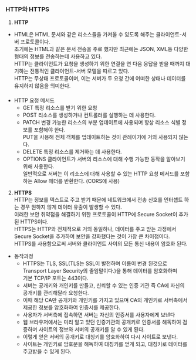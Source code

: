 ### HTTP와 HTTPS

1. **HTTP**  
- HTML은 HTML 문서와 같은 리소스들을 가져올 수 있도록 해주는 클라이언트-서버 프로토콜이다.  
초기에는 HTML과 같은 문서 전송을 주로 했지만 최근에는 JSON, XML등 다양한 형태의 정보를 전송하는데 사용하고 있다.  
HTTP는 클라이언트가 요청을 생성하기 위한 연결을 연 다음 응답을 받을 때까지 대기하는 전통적인 클라이언트-서버 모델을 따르고 있다.  
HTTP는 무상태 프로토콜이며, 이는 서버가 두 요청 간에 어떠한 상태나 데이터를 유지하지 않음을 의미한다.  
####
- HTTP 요청 메서드
  - GET 특정 리소스를 받기 위한 요청
  - POST 리소스를 생성하거나 컨트롤러를 실행하는 데 사용한다.
  - PATCH 변경 가능한 리소스의 부분 업데이트에 사용되며 항상 리소스 식별 정보를 포함해야 한다.  
   PUT을 사용해 전체 객체를 업데이트하는 것이 관례이기에 거의 사용되지 않는다.
  - DELETE 특정 리소스를 제거하는 데 사용한다.
  - OPTIONS 클라이언트가 서버의 리소스에 대해 수행 가능한 동작을 알아보기 위해 사용한다.  
  일반적으로 서버는 이 리소스에 대해 사용할 수 있는 HTTP 요청 메서드를 포함하는 Allow 헤더를 반환한다. (CORS에 사용)

2. **HTTPS**  
HTTP는 정보를 텍스트로 주고 받기 때문에 네트워크에서 전송 신호를 인터셉트 하는 경우 원하지 않게 데이터 유출이 발생할 수 있다.  
이러한 보안 취약점을 해결하기 위한 프로토콜이 HTTP에 Secure Socket이 추가된 HTTPS이다.  
HTTPS는 HTTP와 전체적으로 거의 동일하나, 데이터를 주고 받는 과정에서 Secure Socket을 추가하여 보안을 강화했다는 것이 가장 큰 차이점이다.  
HTTPS를 사용함으로써 서버와 클라이언트 사이의 모든 통신 내용이 암호화 된다.


- 동작과정
  - HTTPS는 TLS, SSL(TLS는 SSL이 발전하며 이름이 변경 된것으로 Transport Layer Security의 줄임말이다.)을 통해 데이터를 암호화하며  
  기본 TCP/IP 포트는 443이다.
  - 서버는 공개키와 개인키를 만들고, 신뢰할 수 있는 인증 기관 즉 CA에 자신의 공개키를 관리해달라 요청한다.
  - 이때 해당 CA만 공개키와 개인키를 가지고 있으며 CA의 개인키로 서버측에서 제공한 정보를 암호화하여 인증서를 제공한다.
  - 사용자가 서버측에 접속하면 서버는 자신의 인증서를 사용자에게 보낸다
  - 웹 브라우저에서는 미리 알고 있던 인증기관의 공개키로 인증서를 해독하여 검증하며 사이트의 정보와 서버의 공개키를 알 수 있게 된다.
  - 이렇게 얻은 서버의 공개키로 대칭키를 암호화하여 다시 사이트로 보낸다.
  - 사이트는 개인키로 암호문을 해독하여 대칭키를 얻게 되고, 대칭키로 데이터를 주고받을 수 있게 된다.

